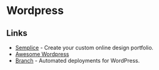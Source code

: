 # Wordpress

## Links

* [Semplice](https://www.semplice.com/) - Create your custom online design portfolio.
* [Awesome Wordpress](https://github.com/miziomon/awesome-wordpress)
* [Branch](https://branchci.com/) - Automated deployments for WordPress.

